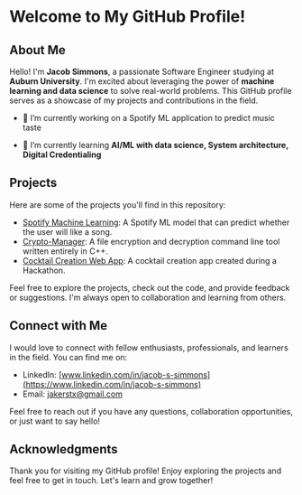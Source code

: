 

# Welcome to My GitHub Profile!

## About Me

Hello! I'm **Jacob Simmons**, a passionate Software Engineer studying at **Auburn University**. I'm excited about leveraging the power of **machine learning and data science** to solve real-world problems. This GitHub profile serves as a showcase of my projects and contributions in the field.

- 🔭 I’m currently working on a Spotify ML application to predict music taste

- 🌱 I’m currently learning **AI/ML with data science, System architecture, Digital Credentialing**


## Projects

Here are some of the projects you'll find in this repository:

- [Spotify Machine Learning](https://github.com/Jacob411/Spotify-Machine-Learning): A Spotify ML model that can predict whether the user will like a song.
- [Crypto-Manager](https://github.com/Jacob411/Crypto-Manager): A file encryption and decryption command line tool written entirely in C++.
- [Cocktail Creation Web App](https://github.com/owenstrength/tropical-hackathon): A cocktail creation app created during a Hackathon.

Feel free to explore the projects, check out the code, and provide feedback or suggestions. I'm always open to collaboration and learning from others.


## Connect with Me

I would love to connect with fellow enthusiasts, professionals, and learners in the field. You can find me on:

- LinkedIn: [www.linkedin.com/in/jacob-s-simmons](https://www.linkedin.com/in/jacob-s-simmons)
- Email: [jakerstx@gmail.com](mailto:jakerstx@gmail.com)

Feel free to reach out if you have any questions, collaboration opportunities, or just want to say hello!

## Acknowledgments

Thank you for visiting my GitHub profile! Enjoy exploring the projects and feel free to get in touch. Let's learn and grow together!

